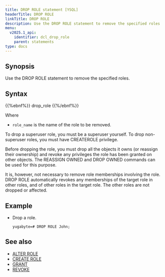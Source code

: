 ```yaml
---
title: DROP ROLE statement [YSQL]
headerTitle: DROP ROLE
linkTitle: DROP ROLE
description: Use the DROP ROLE statement to remove the specified roles.
menu:
  v2025.1_api:
    identifier: dcl_drop_role
    parent: statements
type: docs
---
```


## Synopsis

Use the DROP ROLE statement to remove the specified roles.

## Syntax

{{%ebnf%}}
  drop_role
{{%/ebnf%}}

Where

- `role_name` is the name of the role to be removed.

To drop a superuser role, you must be a superuser yourself. To drop non-superuser roles, you must have CREATEROLE privilege.

Before dropping the role, you must drop all the objects it owns (or reassign their ownership) and revoke any privileges the role has been granted on other objects. The REASSIGN OWNED and DROP OWNED commands can be used for this purpose.

It is, however, not necessary to remove role memberships involving the role. DROP ROLE automatically revokes any memberships of the target role in other roles, and of other roles in the target role. The other roles are not dropped or affected.

## Example

- Drop a role.

  ```plpgsql
  yugabyte=# DROP ROLE John;
  ```

## See also

- [ALTER ROLE](../dcl_alter_role)
- [CREATE ROLE](../dcl_create_role)
- [GRANT](../dcl_grant)
- [REVOKE](../dcl_revoke)

